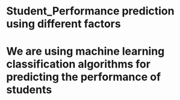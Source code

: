 # Student_Performance prediction using different factors
# We are using machine learning classification algorithms for predicting the performance of students
